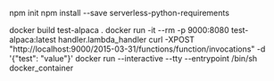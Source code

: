 npm init
npm install --save serverless-python-requirements

docker build test-alpaca .
docker run -it --rm -p 9000:8080 test-alpaca:latest handler.lambda_handler
curl -XPOST "http://localhost:9000/2015-03-31/functions/function/invocations" -d '{"test": "value"}'
docker run --interactive --tty --entrypoint /bin/sh docker_container